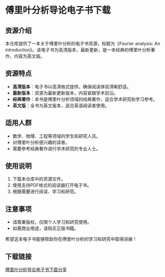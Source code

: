 # 傅里叶分析导论电子书下载

## 资源介绍

本仓库提供了一本关于傅里叶分析的电子书资源，标题为《Fourier analysis: An introduction》。该电子书为高清版本，最新更新，是一本经典的傅里叶分析著作，内容为英文版。

## 资源特点

- **高清版本**：电子书以高清格式提供，确保阅读体验清晰舒适。
- **最新版本**：资源为最新更新版本，内容紧跟学术前沿。
- **经典著作**：本书是傅里叶分析领域的经典著作，适合学术研究和学习参考。
- **英文版**：全书为英文版本，适合英语阅读者使用。

## 适用人群

- 数学、物理、工程等领域的学生和研究人员。
- 对傅里叶分析感兴趣的读者。
- 需要参考经典著作进行学术研究的专业人士。

## 使用说明

1. 下载本仓库中的资源文件。
2. 使用支持PDF格式的阅读器打开电子书。
3. 根据需要进行阅读、学习和研究。

## 注意事项

- 请尊重版权，仅限个人学习和研究使用。
- 如需商业用途，请购买正版书籍。

希望这本电子书能够帮助你在傅里叶分析的学习和研究中取得进展！

## 下载链接

[傅里叶分析导论电子书下载分享](https://pan.quark.cn/s/17113a03659d)